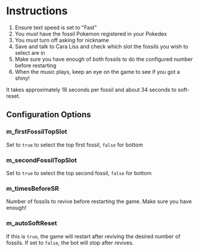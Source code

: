 # Instructions

1. Ensure text speed is set to "Fast"
2. You *must* have the fossil Pokemon registered in your Pokedex
3. You *must* turn off asking for nickname
4. Save and talk to Cara Liss and check which slot the fossils you wish to select are in
5. Make sure you have enough of both fossils to do the configured number before restarting
6. When the music plays, keep an eye on the game to see if you got a shiny!

It takes approximately 18 seconds per fossil and about 34 seconds to soft-reset.

## Configuration Options

### m_firstFossilTopSlot
Set to `true` to select the top first fossil, `false` for bottom

### m_secondFossilTopSlot
Set to `true` to select the top second fossil, `false` for bottom

### m_timesBeforeSR
Number of fossils to revive before restarting the game. Make sure you have enough!

### m_autoSoftReset
If this is `true`, the game will restart after reviving the desired number of fossils. If set to `false`, the bot will stop after revives.
